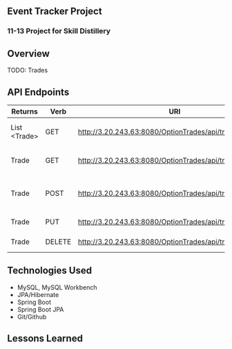 ## Event Tracker Project

### 11-13 Project for Skill Distillery

## Overview

TODO: Trades

## API Endpoints

| Returns | Verb | URI | Description|
|------------------|------|-----|------------|
| List &lt;Trade&gt; | GET | http://3.20.243.63:8080/OptionTrades/api/trades | Retrieve a List of Trades|
|Trade | GET | http://3.20.243.63:8080/OptionTrades/api/trades/{tradeid} | Retrieves a single trade by ID |
|Trade | POST | http://3.20.243.63:8080/OptionTrades/api/trades | Creates a Trade into the Database |
|Trade | PUT | http://3.20.243.63:8080/OptionTrades/api/trades/{tradeid} | Updates a Trade by ID |
|Trade | DELETE | http://3.20.243.63:8080/OptionTrades/api/trades/{tradeid} | Deletes a Trade by ID |

## Technologies Used
* MySQL, MySQL Workbench
* JPA/Hibernate
* Spring Boot
* Spring Boot JPA
* Git/Github

## Lessons Learned
